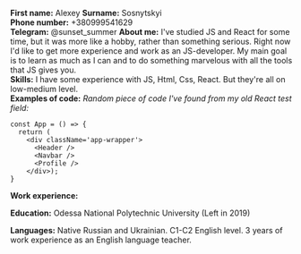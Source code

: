 **First name:** Alexey
**Surname:** Sosnytskyi  
**Phone number:** +380999541629  
**Telegram:** @sunset_summer 
**About me:** I've studied JS and React for some time, but it was more like a hobby, rather than something serious. Right now I'd like to get more experience and work as an JS-developer. My main goal is to learn as much as I can and to do something marvelous with all the tools that JS gives you.  
**Skills:** I have some experience with JS, Html, Css, React. But they're all on low-medium level.  
**Examples of code:** *Random piece of code I've found from my old React test field:*
```
const App = () => {
  return (
    <div className='app-wrapper'>
      <Header />
      <Navbar />
      <Profile />
    </div>);
}
```


**Work experience:**  


**Education:** Odessa National Polytechnic University (Left in 2019)  


**Languages:** Native Russian and Ukrainian. C1-C2 English level. 3 years of work experience as an English language teacher. 



